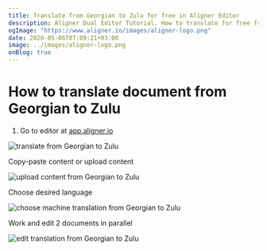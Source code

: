```yaml
---
title: Translate from Georgian to Zulu for free in Aligner Editor
description: Aligner Dual Editor Tutorial. How to translate for free from Georgian to Zulu. Aligner is multilingual document management platform. 
ogImage: "https://www.aligner.io/images/aligner-logo.png"
date: 2020-05-06T07:09:21+03:00
image: ../images/aligner-logo.png
onBlog: true
---
```


# How to translate document from Georgian to Zulu

1. Go to editor at [app.aligner.io](https://app.aligner.io "Aligner App web page")

![translate from Georgian to Zulu](../aligner-blank-editor.png "translate from Georgian to Zulu")

Copy-paste content or upload content

![upload content from Georgian to Zulu](../aligner-uploaded-document.png "upload content from Georgian to Zulu")

Choose desired language

![choose machine translation from Georgian to Zulu](../aligner-language-dropdown.png "choose machine translation from Georgian to Zulu")

Work and edit 2 documents in parallel

![edit translation from Georgian to Zulu](../aligner-double-sitded-editor.png "edit translation from Georgian to Zulu")

